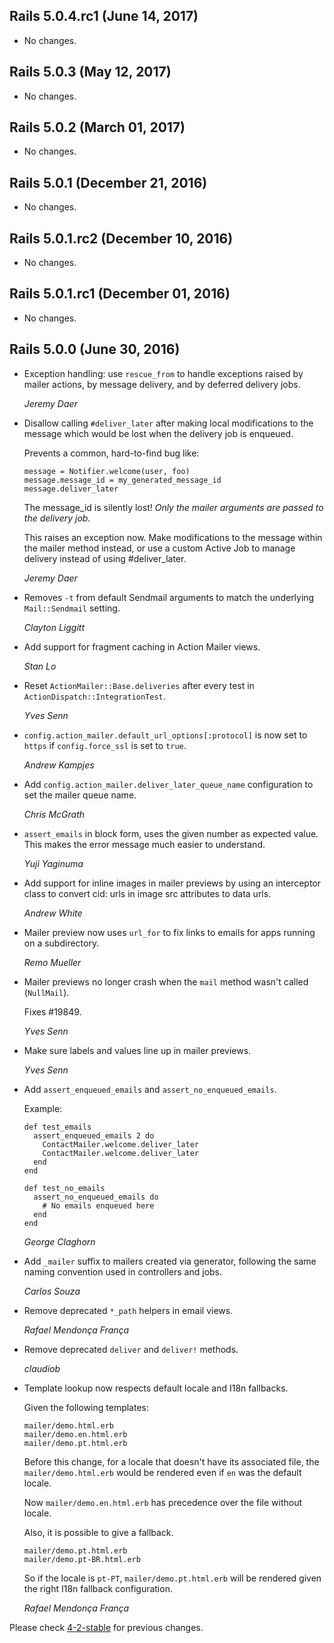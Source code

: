 ## Rails 5.0.4.rc1 (June 14, 2017) ##

*   No changes.


## Rails 5.0.3 (May 12, 2017) ##

*   No changes.


## Rails 5.0.2 (March 01, 2017) ##

*   No changes.


## Rails 5.0.1 (December 21, 2016) ##

*   No changes.


## Rails 5.0.1.rc2 (December 10, 2016) ##

*   No changes.


## Rails 5.0.1.rc1 (December 01, 2016) ##

*   No changes.


## Rails 5.0.0 (June 30, 2016) ##

*   Exception handling: use `rescue_from` to handle exceptions raised by
    mailer actions, by message delivery, and by deferred delivery jobs.

    *Jeremy Daer*

*   Disallow calling `#deliver_later` after making local modifications to
    the message which would be lost when the delivery job is enqueued.

    Prevents a common, hard-to-find bug like:

        message = Notifier.welcome(user, foo)
        message.message_id = my_generated_message_id
        message.deliver_later

    The message_id is silently lost! *Only the mailer arguments are passed
    to the delivery job.*

    This raises an exception now. Make modifications to the message within
    the mailer method instead, or use a custom Active Job to manage delivery
    instead of using #deliver_later.

    *Jeremy Daer*

*   Removes `-t` from default Sendmail arguments to match the underlying
    `Mail::Sendmail` setting.

    *Clayton Liggitt*

*   Add support for fragment caching in Action Mailer views.

    *Stan Lo*

*   Reset `ActionMailer::Base.deliveries` after every test in
    `ActionDispatch::IntegrationTest`.

    *Yves Senn*

*   `config.action_mailer.default_url_options[:protocol]` is now set to `https` if `config.force_ssl` is set to `true`.

    *Andrew Kampjes*

*   Add `config.action_mailer.deliver_later_queue_name` configuration to set the
    mailer queue name.

    *Chris McGrath*

*   `assert_emails` in block form, uses the given number as expected value.
    This makes the error message much easier to understand.

    *Yuji Yaginuma*

*   Add support for inline images in mailer previews by using an interceptor
    class to convert cid: urls in image src attributes to data urls.

    *Andrew White*

*   Mailer preview now uses `url_for` to fix links to emails for apps running on
    a subdirectory.

    *Remo Mueller*

*   Mailer previews no longer crash when the `mail` method wasn't called
    (`NullMail`).

    Fixes #19849.

    *Yves Senn*

*   Make sure labels and values line up in mailer previews.

    *Yves Senn*

*   Add `assert_enqueued_emails` and `assert_no_enqueued_emails`.

    Example:

        def test_emails
          assert_enqueued_emails 2 do
            ContactMailer.welcome.deliver_later
            ContactMailer.welcome.deliver_later
          end
        end

        def test_no_emails
          assert_no_enqueued_emails do
            # No emails enqueued here
          end
        end

    *George Claghorn*

*   Add `_mailer` suffix to mailers created via generator, following the same
    naming convention used in controllers and jobs.

    *Carlos Souza*

*   Remove deprecated `*_path` helpers in email views.

    *Rafael Mendonça França*

*   Remove deprecated `deliver` and `deliver!` methods.

    *claudiob*

*   Template lookup now respects default locale and I18n fallbacks.

    Given the following templates:

        mailer/demo.html.erb
        mailer/demo.en.html.erb
        mailer/demo.pt.html.erb

    Before this change, for a locale that doesn't have its associated file, the
    `mailer/demo.html.erb` would be rendered even if `en` was the default locale.

    Now `mailer/demo.en.html.erb` has precedence over the file without locale.

    Also, it is possible to give a fallback.

        mailer/demo.pt.html.erb
        mailer/demo.pt-BR.html.erb

    So if the locale is `pt-PT`, `mailer/demo.pt.html.erb` will be rendered given
    the right I18n fallback configuration.

    *Rafael Mendonça França*

Please check [4-2-stable](https://github.com/rails/rails/blob/4-2-stable/actionmailer/CHANGELOG.md) for previous changes.
